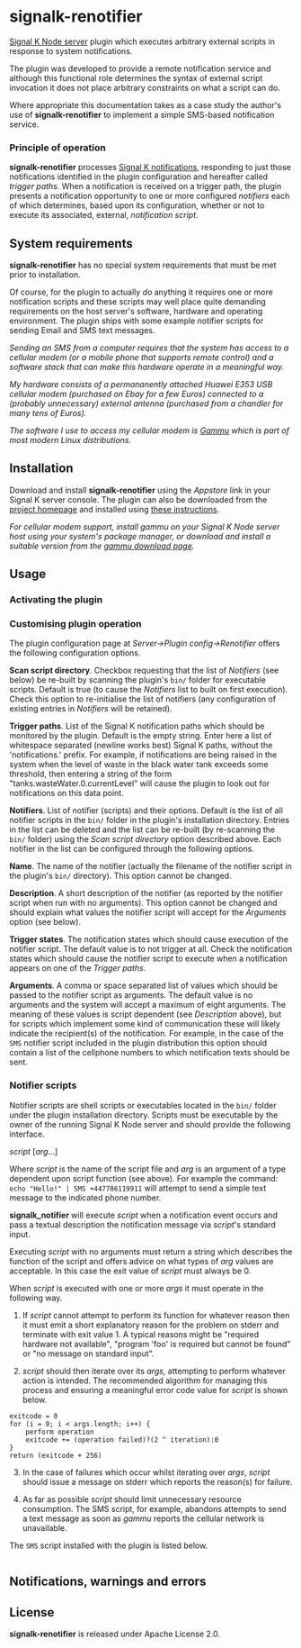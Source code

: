 # signalk-renotifier

[Signal K Node server](https://github.com/SignalK/signalk-server-node)
plugin which executes arbitrary external scripts in response to system
notifications.

The plugin was developed to provide a remote notification service and although
this functional role determines the syntax of external script invocation it
does not place arbitrary constraints on what a script can do.

Where appropriate this documentation takes as a case study the author's use of
__signalk-renotifier__ to implement a simple SMS-based notification service.
 
### Principle of operation

__signalk-renotifier__ processes
[Signal K notifications](http://signalk.org/specification/1.0.0/doc/notifications.html),
responding to just those notifications identified in the plugin configuration
and hereafter called _trigger paths_.
When a notification is received on a trigger path, the plugin presents a
notification opportunity to one or more configured _notifiers_ each of which
determines, based upon its configuration, whether or not to execute its
associated, external, _notification script_.
 
## System requirements

__signalk-renotifier__ has no special system requirements that must be met
prior to installation.

Of course, for the plugin to actually _do_ anything it requires one or more
notification scripts and these scripts may well place quite demanding
requirements on the host server's software, hardware and operating environment.
The plugin ships with some example notifier scripts for sending Email and
SMS text messages.

_Sending an SMS from a computer requires that the system has access to a
cellular modem (or a mobile phone that supports remote control) and a software
stack that can make this hardware operate in a meaningful way._

_My hardware consists of a permananently attached Huawei E353 USB cellular
modem (purchased on Ebay for a few Euros) connected to a (probably unnecessary)
external antenna (purchased from a chandler for many tens of Euros)._

_The software I use to access my cellular modem is
[Gammu](https://wammu.eu/gammu/)
which is part of most modern Linux distributions._

## Installation

Download and install __signalk-renotifier__ using the _Appstore_ link
in your Signal K server console.
The plugin can also be downloaded from the 
[project homepage](https://github.com/preeve9534/signalk-renotifier)
and installed using
[these instructions](https://github.com/SignalK/signalk-server-node/blob/master/SERVERPLUGINS.md).

_For cellular modem support, install _gammu_ on your Signal K Node server
host using your system's package manager, or download and install a suitable
version from the
[gammu download page](https://wammu.eu/download/gammu/)._

## Usage

### Activating the plugin

### Customising plugin operation

The plugin configuration page at _Server->Plugin config->Renotifier_ offers
the following configuration options.

__Scan script directory__.
Checkbox requesting that the list of _Notifiers_ (see below) be re-built by
scanning the plugin's `bin/` folder for executable scripts.
Default is true (to cause the _Notifiers_ list to built on first execution).
Check this option to re-initialise the list of notifiers (any configuration of
existing entries in _Notifiers_ will be retained).

__Trigger paths__.
List of the Signal K notification paths which should be monitored by the plugin.
Default is the empty string.
Enter here a list of whitespace separated (newline works best) Signal K paths,
without the 'notifications.' prefix.
For example, if notifications are being raised in the system when the level of
waste in the black water tank exceeds some threshold, then entering a string
of the form "tanks.wasteWater.0.currentLevel" will cause the plugin to look
out for notifications on this data point.
 
__Notifiers__.
List of notifier (scripts) and their options.
Default is the list of all notifier scripts in the `bin/` folder in the
plugin's installation directory.
Entries in the list can be deleted and the list can be re-built (by re-scanning
the `bin/` folder) using the _Scan script directory_ option described above.
Each notifier in the list can be configured through the following options.

__Name__.
The name of the notifier (actually the filename of the notifier script in the
plugin's `bin/` directory).
This option cannot be changed.

__Description__.
A short description of the notifier (as reported by the notifier script when
run with no arguments).
This option cannot be changed and should explain what values the notifier
script will accept for the _Arguments_ option (see below).

__Trigger states__.
The notification states which should cause execution of the notifier script.
The default value is to not trigger at all.
Check the notification states which should cause the notifier script to
execute when a notification appears on one of the _Trigger paths_.

__Arguments__.
A comma or space separated list of values which should be passed to the notifier
script as arguments.
The default value is no arguments and the system will accept a maximum of
eight arguments.
The meaning of these values is script dependent (see _Description_ above),
but for scripts which implement some kind of communication these will likely
indicate the recipient(s) of the notification.
For example, in the case of the `SMS` notifier script included in the plugin
distribution this option should contain a list of the cellphone numbers
to which notification texts should be sent.

### Notifier scripts

Notifier scripts are shell scripts or executables located in the `bin/`
folder under the plugin installation directory.
Scripts must be executable by the owner of the running Signal K Node server and
should provide the following interface.

_script_ [_arg_...]

Where _script_ is the name of the script file and _arg_ is an argument of a type
dependent upon script function (see above).
For example the command:
``
echo "Hello!" | SMS +447786119911
``
will attempt to send a simple text message to the indicated phone number.

__signalk_notifier__ will execute _script_ when a notification event occurs and
pass a textual description the notification message via _script_'s standard input.

Executing _script_ with no arguments must return a string which describes the
function of the script and offers advice on what types of _arg_ values
are acceptable.
In this case the exit value of _script_ must always be 0.

When _script_ is executed with one or more _args_ it must operate in the
following way.

1. If _script_ cannot attempt to perform its function for whatever reason
then it must emit a short explanatory reason for the problem on stderr and
terminate with exit value 1.
A typical reasons might be "required hardware not available", "program 'foo'
is required but cannot be found" or "no message on standard input".

2. _script_ should then iterate over its _args_, attempting to perform whatever
action is intended.
The recommended algorithm for managing this process and ensuring a meaningful
error code value for _script_ is shown below.

```
exitcode = 0
for (i = 0; i < args.length; i++) {
	perform operation
	exitcode += (operation failed)?(2 ^ iteration):0
}
return (exitcode + 256)
```

3. In the case of failures which occur whilst iterating over _args_, _script_ should
issue a message on stderr which reports the reason(s) for failure. 

4. As far as possible _script_ should limit unnecessary resource consumption.
The SMS script, for example, abandons attempts to send a text message as soon as
_gammu_ reports the cellular network is unavailable.

The `SMS` script installed with the plugin is listed below.

```
```

## Notifications, warnings and errors

## License

__signalk-renotifier__ is released under Apache License 2.0.
